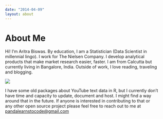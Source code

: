 ```yaml
---
date: "2014-04-09"
layout: about
---
```

# About Me
Hi! I’m Aritra Biswas. By education, I am a Statistician (Data Scientist in millennial lingo). I work for The Nielsen Company. I develop analytical products that make market research easier, faster. I am from Calcutta but currently living in Bangalore, India. Outside of work, I love reading, traveling and blogging. 

![](https://pandalearnstocode.in/aboutme/pandasvsacademic.gif)

I have some old packages about YouTube text data in R, but I currently don’t have time and capacity to update, document and host. I might find a way around that in the future. If anyone is interested in contributing to that or any other open source project please feel free to reach out to me at [pandalearnstocode@gmail.com](mailto:pandalearnstocode@gmail.com)